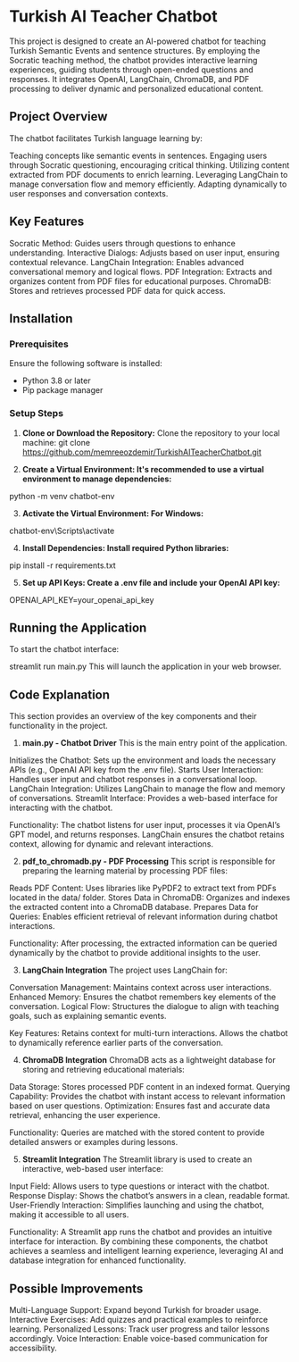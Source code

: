 # Turkish AI Teacher Chatbot

This project is designed to create an AI-powered chatbot for teaching Turkish Semantic Events and sentence structures. By employing the Socratic teaching method, the chatbot provides interactive learning experiences, guiding students through open-ended questions and responses. It integrates OpenAI, LangChain, ChromaDB, and PDF processing to deliver dynamic and personalized educational content.

## Project Overview

The chatbot facilitates Turkish language learning by:

Teaching concepts like semantic events in sentences.
Engaging users through Socratic questioning, encouraging critical thinking.
Utilizing content extracted from PDF documents to enrich learning.
Leveraging LangChain to manage conversation flow and memory efficiently.
Adapting dynamically to user responses and conversation contexts.


## Key Features


Socratic Method: Guides users through questions to enhance understanding.
Interactive Dialogs: Adjusts based on user input, ensuring contextual relevance.
LangChain Integration: Enables advanced conversational memory and logical flows.
PDF Integration: Extracts and organizes content from PDF files for educational purposes.
ChromaDB: Stores and retrieves processed PDF data for quick access.


## Installation

### Prerequisites
Ensure the following software is installed:
- Python 3.8 or later
- Pip package manager

### Setup Steps
1. **Clone or Download the Repository:**
   Clone the repository to your local machine:
   git clone https://github.com/memreeozdemir/TurkishAITeacherChatbot.git

2. **Create a Virtual Environment: It's recommended to use a virtual environment to manage dependencies:**

python -m venv chatbot-env

3. **Activate the Virtual Environment: For Windows:**

chatbot-env\Scripts\activate

4. **Install Dependencies: Install required Python libraries:**

pip install -r requirements.txt

5. **Set up API Keys: Create a .env file and include your OpenAI API key:**

OPENAI_API_KEY=your_openai_api_key

## Running the Application
To start the chatbot interface:

streamlit run main.py
This will launch the application in your web browser.


## Code Explanation
This section provides an overview of the key components and their functionality in the project.

1. **main.py - Chatbot Driver**
This is the main entry point of the application.

Initializes the Chatbot: Sets up the environment and loads the necessary APIs (e.g., OpenAI API key from the .env file).
Starts User Interaction: Handles user input and chatbot responses in a conversational loop.
LangChain Integration: Utilizes LangChain to manage the flow and memory of conversations.
Streamlit Interface: Provides a web-based interface for interacting with the chatbot.

Functionality:
The chatbot listens for user input, processes it via OpenAI’s GPT model, and returns responses.
LangChain ensures the chatbot retains context, allowing for dynamic and relevant interactions.

2. **pdf_to_chromadb.py - PDF Processing**
This script is responsible for preparing the learning material by processing PDF files:

Reads PDF Content: Uses libraries like PyPDF2 to extract text from PDFs located in the data/ folder.
Stores Data in ChromaDB: Organizes and indexes the extracted content into a ChromaDB database.
Prepares Data for Queries: Enables efficient retrieval of relevant information during chatbot interactions.

Functionality:
After processing, the extracted information can be queried dynamically by the chatbot to provide additional insights to the user.

3. **LangChain Integration**
The project uses LangChain for:

Conversation Management: Maintains context across user interactions.
Enhanced Memory: Ensures the chatbot remembers key elements of the conversation.
Logical Flow: Structures the dialogue to align with teaching goals, such as explaining semantic events.

Key Features:
Retains context for multi-turn interactions.
Allows the chatbot to dynamically reference earlier parts of the conversation.

4. **ChromaDB Integration**
ChromaDB acts as a lightweight database for storing and retrieving educational materials:

Data Storage: Stores processed PDF content in an indexed format.
Querying Capability: Provides the chatbot with instant access to relevant information based on user questions.
Optimization: Ensures fast and accurate data retrieval, enhancing the user experience.

Functionality:
Queries are matched with the stored content to provide detailed answers or examples during lessons.

5. **Streamlit Integration**
The Streamlit library is used to create an interactive, web-based user interface:

Input Field: Allows users to type questions or interact with the chatbot.
Response Display: Shows the chatbot’s answers in a clean, readable format.
User-Friendly Interaction: Simplifies launching and using the chatbot, making it accessible to all users.

Functionality:
A Streamlit app runs the chatbot and provides an intuitive interface for interaction.
By combining these components, the chatbot achieves a seamless and intelligent learning experience, leveraging AI and database integration for enhanced functionality.


## Possible Improvements
Multi-Language Support: Expand beyond Turkish for broader usage.
Interactive Exercises: Add quizzes and practical examples to reinforce learning.
Personalized Lessons: Track user progress and tailor lessons accordingly.
Voice Interaction: Enable voice-based communication for accessibility.

